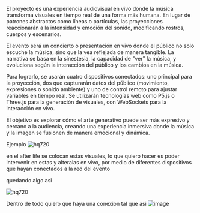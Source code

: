 El proyecto es una experiencia audiovisual en vivo donde la música transforma visuales en tiempo real de una forma más humana. En lugar de patrones abstractos como líneas o partículas, las proyecciones reaccionarán a la intensidad y emoción del sonido, modificando rostros, cuerpos y escenarios.

El evento será un concierto o presentación en vivo donde el público no solo escuche la música, sino que la vea reflejada de manera tangible. La narrativa se basa en la sinestesia, la capacidad de "ver" la música, y evoluciona según la interacción del público y los cambios en la música.

Para lograrlo, se usarán cuatro dispositivos conectados: uno principal para la proyección, dos que capturarán datos del público (movimiento, expresiones o sonido ambiente) y uno de control remoto para ajustar variables en tiempo real. Se utilizarán tecnologías web como P5.js o Three.js para la generación de visuales, con WebSockets para la interacción en vivo.

El objetivo es explorar cómo el arte generativo puede ser más expresivo y cercano a la audiencia, creando una experiencia inmersiva donde la música y la imagen se fusionen de manera emocional y dinámica.


Ejemplo
![hq720](https://github.com/user-attachments/assets/284f031d-81d8-47f0-91ad-3e39da214a50)

en el after life se colocan estas visuales, lo que quiero hacer es poder intervenir en estas y alteralas en vivo, por medio de diferentes dispositivos que hayan conectados a la red del evento

quedando algo asi 

![hq720](https://github.com/user-attachments/assets/28e40d63-3e2e-4f7c-83da-720383aeb8d6)

Dentro de todo quiero que haya una conexion tal que asi
![image](https://github.com/user-attachments/assets/b1f3a299-30c9-450b-820a-ea61842681c9)
